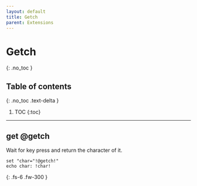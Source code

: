 ```yaml
---
layout: default
title: Getch
parent: Extensions
---
```


# Getch
{: .no_toc }

## Table of contents
{: .no_toc .text-delta }

1. TOC
{:toc}

---

## get @getch
Wait for key press and return the character of it.

```
set "char="!@getch!"
echo char: !char!
```

{: .fs-6 .fw-300 }
